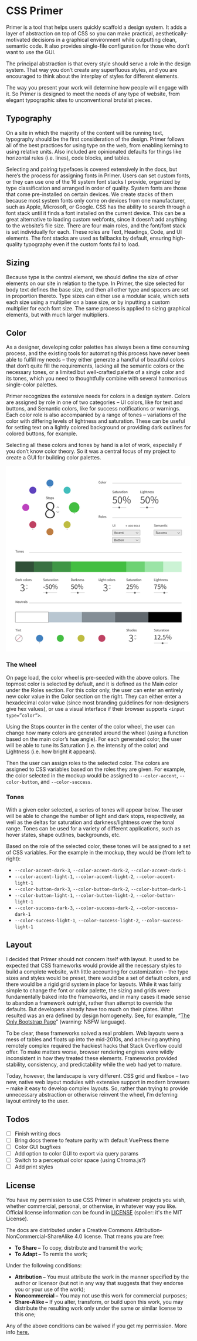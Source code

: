 # CSS Primer

Primer is a tool that helps users quickly scaffold a design system. It adds a layer of abstraction on top of CSS so you can make practical, aesthetically-motivated decisions in a graphical environment while outputting clean, semantic code. It also provides single-file configuration for those who don’t want to use the GUI.

The principal abstraction is that every style should serve a role in the design system. That way you don’t create any superfluous styles, and you are encouraged to think about the interplay of styles for different elements.

The way you present your work will determine how people will engage with it. So Primer is designed to meet the needs of any type of website, from elegant typographic sites to unconventional brutalist pieces.

## Typography

On a site in which the majority of the content will be running text, typography should be the first consideration of the design. Primer follows all of the best practices for using type on the web, from enabling kerning to using relative units. Also included are opinionated defaults for things like horizontal rules (i.e. lines), code blocks, and tables.

Selecting and pairing typefaces is covered extensively in the docs, but here’s the process for assigning fonts in Primer. Users can set custom fonts, or they can use one of the 16 system font stacks I provide, organized by type classification and arranged in order of quality. System fonts are those that come pre-installed on certain devices. We create stacks of them because most system fonts only come on devices from one manufacturer, such as Apple, Microsoft, or Google. CSS has the ability to search through a font stack until it finds a font installed on the current device. This can be a great alternative to loading custom webfonts, since it doesn’t add anything to the website’s file size.
There are four main roles, and the font/font stack is set individually for each. These roles are Text, Headings, Code, and UI elements. The font stacks are used as fallbacks by default, ensuring high-quality typography even if the custom fonts fail to load.

## Sizing

Because type is the central element, we should define the size of other elements on our site in relation to the type. In Primer, the size selected for body text defines the base size, and then all other type and spacers are set in proportion thereto. Type sizes can either use a modular scale, which sets each size using a multiplier on a base size, or by inputting a custom multiplier for each font size. The same process is applied to sizing graphical elements, but with much larger multipliers.

## Color

As a designer, developing color palettes has always been a time consuming process, and the existing tools for automating this process have never been able to fulfill my needs – they either generate a handful of beautiful colors that don’t quite fill the requirements, lacking all the semantic colors or the necessary tones, or a limited but well-crafted palette of a single color and its tones, which you need to thoughtfully combine with several harmonious single-color palettes. 

Primer recognizes the extensive needs for colors in a design system. Colors are assigned by role in one of two categories – UI colors, like for text and buttons, and Semantic colors, like for success notifications or warnings. Each color role is also accompanied by a range of tones – variations of the color with differing levels of lightness and saturation. These can be useful for setting text on a lightly colored background or providing dark outlines for colored buttons, for example.

Selecting all these colors and tones by hand is a lot of work, especially if you don’t know color theory.  So it was a central focus of my project to create a GUI for building color palettes.

![Color GUI mockup](./color-gui.png)

### The wheel
On page load, the color wheel is pre-seeded with the above colors. The topmost color is selected by default, and it is defined as the Main color under the Roles section. For this color only, the user can enter an entirely new color value in the Color section on the right. They can either enter a hexadecimal color value (since most branding guidelines for non-designers give hex values), or use a visual interface if their browser supports `<input type=”color”>`.

Using the Stops counter in the center of the color wheel, the user can change how many colors are generated around the wheel (using a function based on the main color’s hue angle). For each generated color, the user will be able to tune its Saturation (i.e. the intensity of the color) and Lightness (i.e. how bright it appears).

Then the user can assign roles to the selected color. The colors are assigned to CSS variables based on the roles they are given. For example, the color selected in the mockup would be assigned to `--color-accent`, `--color-button`, and `--color-success`.

### Tones

With a given color selected, a series of tones will appear below. The user will be able to change the number of light and dark stops, respectively, as well as the deltas for saturation and darkness/lightness over the tonal range. Tones can be used for a variety of different applications, such as hover states, shape outlines, backgrounds, etc.

Based on the role of the selected color, these tones will be assigned to a set of CSS variables. For the example in the mockup, they would be (from left to right):

*	`--color-accent-dark-3`, `--color-accent-dark-2`, `--color-accent-dark-1`
*	`--color-accent-light-1`, `--color-accent-light-2`, `--color-accent-light-1`
*	`--color-button-dark-3`, `--color-button-dark-2`, `--color-button-dark-1`
*	`--color-button-light-1`, `--color-button-light-2`, `--color-button-light-1`
*	`--color-success-dark-3`, `--color-success-dark-2`, `--color-success-dark-1`
*	`--color-success-light-1`, `--color-success-light-2`, `--color-success-light-1`

## Layout

I decided that Primer should not concern itself with layout. It used to be expected that CSS frameworks would provide all the necessary styles to build a complete website, with little accounting for customization – the type sizes and styles would be preset, there would be a set of default colors, and there would be a rigid grid system in place for layouts. While it was fairly simple to change the font or color palette, the sizing and grids were fundamentally baked into the frameworks, and in many cases it made sense to abandon a framework outright, rather than attempt to override the defaults. But developers already have too much on their plates. What resulted was an era defined by design homogeneity. See, for example, “[The Only Bootstrap Page](http://dagusa.com/)” (warning: NSFW language).

To be clear, these frameworks solved a real problem. Web layouts were a mess of tables and floats up into the mid-2010s, and achieving anything remotely complex required the hackiest hacks that Stack Overflow could offer. To make matters worse, browser rendering engines were wildly inconsistent in how they treated these elements. Frameworks provided stability, consistency, and predictability while the web had yet to mature.

Today, however, the landscape is very different. CSS grid and flexbox – two new, native web layout modules with extensive support in modern browsers – make it easy to develop complex layouts. So, rather than trying to provide unnecessary abstraction or otherwise reinvent the wheel, I’m deferring layout entirely to the user.

## Todos

- [ ] Finish writing docs
- [ ] Bring docs theme to feature parity with default VuePress theme
- [ ] Color GUI bugfixes
- [ ] Add option to color GUI to export via query params
- [ ] Switch to a perceptual color space (using Chroma.js?)
- [ ] Add print styles

## License

You have my permission to use CSS Primer in whatever projects you wish, whether commercial, personal, or otherwise, in whatever way you like. Official license information can be found in [LICENSE](LICENSE.md) (spoiler: it's the MIT License).

The docs are distributed under a Creative Commons Attribution-NonCommercial-ShareAlike 4.0 license. That means you are free:

*	**To Share –** To copy, distribute and transmit the work;
*	**To Adapt –** To remix the work;

Under the following conditions:

*	**Attribution –** You must attribute the work in the manner specified by the author or licensor (but not in any way that suggests that they endorse you or your use of the work);
*	**Noncommercial –** You may not use this work for commercial purposes;
*	**Share-Alike –** If you alter, transform, or build upon this work, you may distribute the resulting work only under the same or similar license to this one;

Any of the above conditions can be waived if you get my permission. More info [here.](https://creativecommons.org/licenses/by-nc-sa/4.0/)
